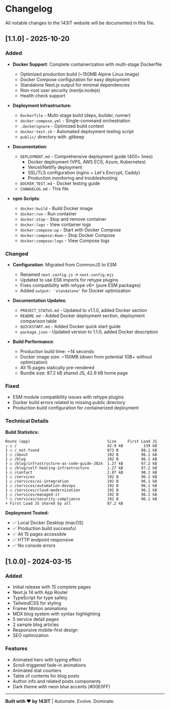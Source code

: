 # Changelog

All notable changes to the 143IT website will be documented in this file.

## [1.1.0] - 2025-10-20

### Added
- **Docker Support**: Complete containerization with multi-stage Dockerfile
  - Optimized production build (~150MB Alpine Linux image)
  - Docker Compose configuration for easy deployment
  - Standalone Next.js output for minimal dependencies
  - Non-root user security (nextjs:nodejs)
  - Health check support

- **Deployment Infrastructure**:
  - `Dockerfile` - Multi-stage build (deps, builder, runner)
  - `docker-compose.yml` - Single-command orchestration
  - `.dockerignore` - Optimized build context
  - `docker-test.sh` - Automated deployment testing script
  - `public/` directory with .gitkeep

- **Documentation**:
  - `DEPLOYMENT.md` - Comprehensive deployment guide (400+ lines)
    - Docker deployment (VPS, AWS ECS, Azure, Kubernetes)
    - Vercel/Netlify deployment
    - SSL/TLS configuration (nginx + Let's Encrypt, Caddy)
    - Production monitoring and troubleshooting
  - `DOCKER_TEST.md` - Docker testing guide
  - `CHANGELOG.md` - This file

- **npm Scripts**:
  - `docker:build` - Build Docker image
  - `docker:run` - Run container
  - `docker:stop` - Stop and remove container
  - `docker:logs` - View container logs
  - `docker:compose:up` - Start with Docker Compose
  - `docker:compose:down` - Stop Docker Compose
  - `docker:compose:logs` - View Compose logs

### Changed
- **Configuration**: Migrated from CommonJS to ESM
  - Renamed `next.config.js` → `next.config.mjs`
  - Updated to use ES6 imports for rehype plugins
  - Fixes compatibility with rehype v6+ (pure ESM packages)
  - Added `output: 'standalone'` for Docker optimization

- **Documentation Updates**:
  - `PROJECT_STATUS.md` - Updated to v1.1.0, added Docker section
  - `README.md` - Added Docker deployment section, deployment comparison table
  - `QUICKSTART.md` - Added Docker quick start guide
  - `package.json` - Updated version to 1.1.0, added Docker description

- **Build Performance**:
  - Production build time: ~14 seconds
  - Docker image size: ~150MB (down from potential 1GB+ without optimization)
  - All 15 pages statically pre-rendered
  - Bundle size: 87.2 kB shared JS, 42.9 kB home page

### Fixed
- ESM module compatibility issues with rehype plugins
- Docker build errors related to missing public directory
- Production build configuration for containerized deployment

### Technical Details

**Build Statistics:**
```
Route (app)                                  Size     First Load JS
┌ ○ /                                        42.9 kB         139 kB
├ ○ /_not-found                              873 B          88.1 kB
├ ○ /about                                   192 B          96.1 kB
├ ○ /blog                                    192 B          96.1 kB
├ ○ /blog/infrastructure-as-code-guide-2024  1.27 kB        97.2 kB
├ ○ /blog/self-healing-infrastructure        1.27 kB        97.2 kB
├ ○ /contact                                 2.87 kB        90.1 kB
├ ○ /services                                192 B          96.1 kB
├ ○ /services/ai-integration                 192 B          96.1 kB
├ ○ /services/automation-devops              192 B          96.1 kB
├ ○ /services/cloud-modernization            192 B          96.1 kB
├ ○ /services/managed-it                     192 B          96.1 kB
└ ○ /services/security-compliance            192 B          96.1 kB
+ First Load JS shared by all                87.2 kB
```

**Deployment Tested:**
- ✅ Local Docker Desktop (macOS)
- ✅ Production build successful
- ✅ All 15 pages accessible
- ✅ HTTP endpoint responsive
- ✅ No console errors

## [1.0.0] - 2024-03-15

### Added
- Initial release with 15 complete pages
- Next.js 14 with App Router
- TypeScript for type safety
- TailwindCSS for styling
- Framer Motion animations
- MDX blog system with syntax highlighting
- 5 service detail pages
- 2 sample blog articles
- Responsive mobile-first design
- SEO optimization

### Features
- Animated hero with typing effect
- Scroll-triggered fade-in animations
- Animated stat counters
- Table of contents for blog posts
- Author info and related posts components
- Dark theme with neon blue accents (#00E0FF)

---

**Built with ❤️ by 143IT** | Automate. Evolve. Dominate.
